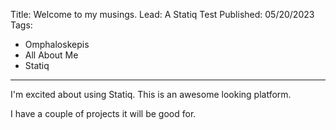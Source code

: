 Title: Welcome to my musings.
Lead: A Statiq Test
Published: 05/20/2023
Tags:
  - Omphaloskepis
  - All About Me
  - Statiq
---
I'm excited about using Statiq. This is an awesome looking platform.

I have a couple of projects it will be good for.